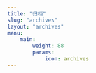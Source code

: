 ```yaml
---
title: "归档"
slug: "archives"
layout: "archives"
menu:
    main:
        weight: 88
        params:
            icon: archives
---
```

